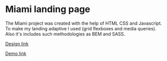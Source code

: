 # Miami landing page

The Miami project was created with the help of HTML CSS and Javascript.
To make my landing adaptive I used (grid flexboxes and media queries). Also it's includes such methodologies as BEM and SASS.

[Design link](https://www.figma.com/file/nHz8bflIwJaWP3P99vKTH5/miami_home_new?node-id=16033%3A3)

[Demo link](https://MarusaLoza.github.io/layout_miami/)
